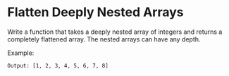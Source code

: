 # Flatten Deeply Nested Arrays

Write a function that takes a deeply nested array of integers and returns a completely flattened array. The nested arrays can have any depth.

Example:

```Input: [1, [2, [3, [4, 5], 6], 7], 8]
Output: [1, 2, 3, 4, 5, 6, 7, 8]
```
